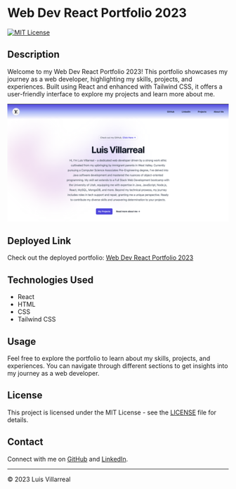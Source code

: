 # Web Dev React Portfolio 2023

[![MIT License](https://img.shields.io/badge/license-MIT-blue.svg)](https://opensource.org/licenses/MIT)

## Description

Welcome to my Web Dev React Portfolio 2023! This portfolio showcases my journey as a web developer, highlighting my skills, projects, and experiences. Built using React and enhanced with Tailwind CSS, it offers a user-friendly interface to explore my projects and learn more about me.

![Portfolio Screenshot](./assets/demo.png)

## Deployed Link

Check out the deployed portfolio: [Web Dev React Portfolio 2023](https://luis6400.github.io/WebDevReactPortfolio2023/)

## Technologies Used

- React
- HTML
- CSS
- Tailwind CSS

## Usage

Feel free to explore the portfolio to learn about my skills, projects, and experiences. You can navigate through different sections to get insights into my journey as a web developer.

## License

This project is licensed under the MIT License - see the [LICENSE](LICENSE) file for details.

## Contact

Connect with me on [GitHub](https://github.com/Luis6400) and [LinkedIn](https://www.linkedin.com/in/luisvillarreal21/).

---
© 2023 Luis Villarreal
